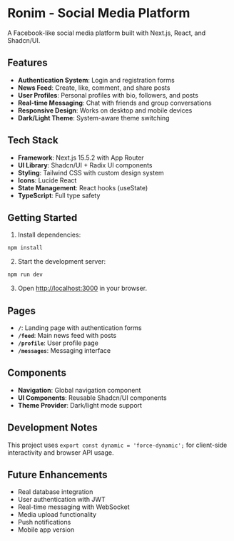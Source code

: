 # Ronim - Social Media Platform

A Facebook-like social media platform built with Next.js, React, and Shadcn/UI.

## Features

- **Authentication System**: Login and registration forms
- **News Feed**: Create, like, comment, and share posts
- **User Profiles**: Personal profiles with bio, followers, and posts
- **Real-time Messaging**: Chat with friends and group conversations
- **Responsive Design**: Works on desktop and mobile devices
- **Dark/Light Theme**: System-aware theme switching

## Tech Stack

- **Framework**: Next.js 15.5.2 with App Router
- **UI Library**: Shadcn/UI + Radix UI components
- **Styling**: Tailwind CSS with custom design system
- **Icons**: Lucide React
- **State Management**: React hooks (useState)
- **TypeScript**: Full type safety

## Getting Started

1. Install dependencies:
```bash
npm install
```

2. Start the development server:
```bash
npm run dev
```

3. Open [http://localhost:3000](http://localhost:3000) in your browser.

## Pages

- **`/`**: Landing page with authentication forms
- **`/feed`**: Main news feed with posts
- **`/profile`**: User profile page
- **`/messages`**: Messaging interface

## Components

- **Navigation**: Global navigation component
- **UI Components**: Reusable Shadcn/UI components
- **Theme Provider**: Dark/light mode support

## Development Notes

This project uses `export const dynamic = 'force-dynamic';` for client-side interactivity and browser API usage.

## Future Enhancements

- Real database integration
- User authentication with JWT
- Real-time messaging with WebSocket
- Media upload functionality
- Push notifications
- Mobile app version
